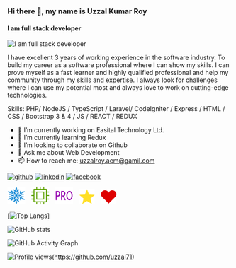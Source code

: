 ### Hi there 👋, my name is Uzzal Kumar Roy
#### I am full stack developer
![I am full stack developer](https://arturssmirnovs.github.io/github-profile-readme-generator/images/banner.png)

I have excellent 3 years of working experience in the software industry. To build my career as a software professional where I can show my skills. I can prove myself as a fast learner and highly qualified professional and help my community through my skills and expertise. I always look for challenges where I can use my potential most and always love to work on cutting-edge technologies. 

Skills: PHP/ NodeJS / TypeScript / Laravel/ CodeIgniter / Express / HTML / CSS / Bootstrap 3 & 4 / JS /  REACT / REDUX

- 🔭 I’m currently working on Easital Technology Ltd. 
- 🌱 I’m currently learning Redux 
- 👯 I’m looking to collaborate on Github 
- 💬 Ask me about Web Development 
- 📫 How to reach me: uzzalroy.acm@gamil.com 


[<img src='https://cdn.jsdelivr.net/npm/simple-icons@3.0.1/icons/github.svg' alt='github' height='40'>](https://github.com/https://github.com/uzzal71)  [<img src='https://cdn.jsdelivr.net/npm/simple-icons@3.0.1/icons/linkedin.svg' alt='linkedin' height='40'>](https://www.linkedin.com/in/https://www.linkedin.com/in/uzzal-roy//)  [<img src='https://cdn.jsdelivr.net/npm/simple-icons@3.0.1/icons/facebook.svg' alt='facebook' height='40'>](https://www.facebook.com/https://www.facebook.com/uzzal.roy.1466)  

<a href='https://archiveprogram.github.com/'><img src='https://raw.githubusercontent.com/acervenky/animated-github-badges/master/assets/acbadge.gif' width='40' height='40'></a> <a href='https://docs.github.com/en/developers'><img src='https://raw.githubusercontent.com/acervenky/animated-github-badges/master/assets/devbadge.gif' width='40' height='40'></a> <a href='https://github.com/pricing'><img src='https://raw.githubusercontent.com/acervenky/animated-github-badges/master/assets/pro.gif' width='40' height='40'></a> <a href='https://stars.github.com/'><img src='https://raw.githubusercontent.com/acervenky/animated-github-badges/master/assets/starbadge.gif' width='35' height='35'></a> <a href='https://docs.github.com/en/github/supporting-the-open-source-community-with-github-sponsors'><img src='https://raw.githubusercontent.com/acervenky/animated-github-badges/master/assets/sponsorbadge.gif' width='35' height='35'></a> 

[![Top Langs](https://github-readme-stats.vercel.app/api/top-langs/?username=uzzal71)]

![GitHub stats](https://github-readme-stats.vercel.app/api?username=uzzal71&show_icons=true)  

![GitHub Activity Graph](https://activity-graph.herokuapp.com/graph?username=uzzal71)  

![Profile views]([https://github.com/uzzal71])(https://github.com/uzzal71)  
